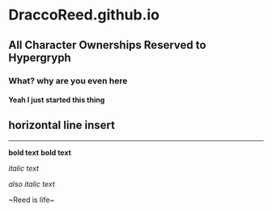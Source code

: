 # DraccoReed.github.io
## All Character Ownerships Reserved to Hypergryph
### What? why are you even here
#### Yeah I just started this thing

## horizontal line insert

____

**bold text**
__bold text__

*italic text*

_also italic text_

~Reed is life~

